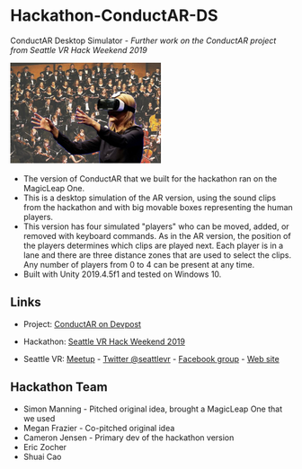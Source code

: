 # Hackathon-ConductAR-DS
ConductAR Desktop Simulator - _Further work on the ConductAR project from Seattle VR Hack Weekend 2019_

![Concept image of ConductAR](Images/ConductAR-Concept.png)
* The version of ConductAR that we built for the hackathon ran on the MagicLeap One.
* This is a desktop simulation of the AR version, using the sound clips from the hackathon and with big movable boxes representing the human players.
* This version has four simulated "players" who can be moved, added, or removed with keyboard commands. As in the AR version, the position of the players determines which clips are played next. Each player is in a lane and there are three distance zones that are used to select the clips. Any number of players from 0 to 4 can be present at any time.
* Built with Unity 2019.4.5f1 and tested on Windows 10.

## Links
* Project: [ConductAR on Devpost](https://devpost.com/software/conductar)
* Hackathon: [Seattle VR Hack Weekend 2019](https://www.eventbrite.com/e/seattle-vr-hack-weekend-vr-for-a-human-connection-tickets-60977837353#)

* Seattle VR: [Meetup](https://www.meetup.com/Seattle-VR-Demos-Experiences/)  -  [Twitter @seattlevr](https://twitter.com/seattlevr)  -  [Facebook group](https://www.facebook.com/groups/seattlevrar/) - [Web site](http://seattle-vr.com)

## Hackathon Team
* Simon Manning - Pitched original idea, brought a MagicLeap One that we used
* Megan Frazier - Co-pitched original idea
* Cameron Jensen - Primary dev of the hackathon version
* Eric Zocher
* Shuai Cao
